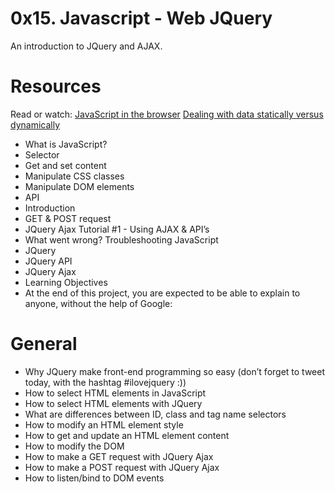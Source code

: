 # 0x15. Javascript - Web JQuery
An introduction to JQuery and AJAX.


# Resources
Read or watch:
[JavaScript in the browser](https://intranet.alxswe.com/concepts/3)
[Dealing with data statically versus dynamically](https://intranet.alxswe.com/concepts/35)

- What is JavaScript?
- Selector
- Get and set content
- Manipulate CSS classes
- Manipulate DOM elements
- API
- Introduction
- GET & POST request
- JQuery Ajax Tutorial #1 - Using AJAX & API’s
- What went wrong? Troubleshooting JavaScript
- JQuery
- JQuery API
- JQuery Ajax
- Learning Objectives
- At the end of this project, you are expected to be able to explain to anyone, without the help of Google:

# General
- Why JQuery make front-end programming so easy (don’t forget to tweet today, with the hashtag #ilovejquery :))
- How to select HTML elements in JavaScript
- How to select HTML elements with JQuery
- What are differences between ID, class and tag name selectors
- How to modify an HTML element style
- How to get and update an HTML element content
- How to modify the DOM
- How to make a GET request with JQuery Ajax
- How to make a POST request with JQuery Ajax
- How to listen/bind to DOM events
